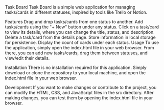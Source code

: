 Task Board
Task Board is a simple web application for managing tasks/cards in different statuses, inspired by tools like Trello or Notion.

Features
Drag and drop tasks/cards from one status to another.
Add tasks/cards using the "+ New" button under any status.
Click on a task/card to view its details, where you can change the title, status, and description.
Delete a task/card from the details page.
Store information in local storage for persistence.
Display the count of cards under each status.
Usage
To use the application, simply open the index.html file in your web browser. From there, you can add new tasks/cards, drag them between statuses, and view/edit their details.

Installation
There is no installation required for this application. Simply download or clone the repository to your local machine, and open the index.html file in your web browser.

Development
If you want to make changes or contribute to the project, you can modify the HTML, CSS, and JavaScript files in the src directory. After making changes, you can test them by opening the index.html file in your browser.
